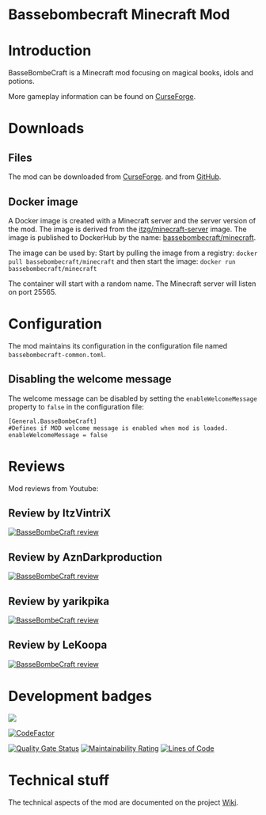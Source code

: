 # Bassebombecraft Minecraft Mod

# Introduction
BasseBombeCraft is a Minecraft mod focusing on magical books, idols and potions.

More gameplay information can be found on [CurseForge](https://www.curseforge.com/minecraft/mc-mods/bassebombecraft).

# Downloads

## Files

The mod can be downloaded from [CurseForge](https://www.curseforge.com/minecraft/mc-mods/bassebombecraft).
and from [GitHub](https://github.com/athrane/bassebombecraft/releases).

## Docker image

A Docker image is created with a Minecraft server and the server version of the mod. 
The image is derived from the [itzg/minecraft-server](https://github.com/itzg/docker-minecraft-server) image. 
The image is published to DockerHub by the name: [bassebombecraft/minecraft](https://hub.docker.com/r/bassebombecraft/minecraft).

The image can be used by:
Start by pulling the image from a registry: `docker pull bassebombecraft/minecraft`
and then start the image: `docker run bassebombecraft/minecraft`

The container will start with a random name. The Minecraft server will listen on port 25565.

# Configuration

The mod maintains its configuration in the configuration file named `bassebombecraft-common.toml`.

## Disabling the welcome message

The welcome message can be disabled by setting the `enableWelcomeMessage` property to `false` in the configuration file:

    [General.BasseBombeCraft]
	#Defines if MOD welcome message is enabled when mod is loaded.
    enableWelcomeMessage = false

# Reviews

Mod reviews from Youtube:

## Review by ItzVintriX
[![BasseBombeCraft review](https://img.youtube.com/vi/w38xET4C0wU/0.jpg)](https://www.youtube.com/watch?v=w38xET4C0wU "BasseBombeCraft review")

## Review by AznDarkproduction
[![BasseBombeCraft review](https://img.youtube.com/vi/wsRMLX1ryWY/0.jpg)](https://www.youtube.com/watch?v=wsRMLX1ryWY "BasseBombeCraft review")

## Review by yarikpika
[![BasseBombeCraft review](https://img.youtube.com/vi/jf1-MKK3-yI/0.jpg)](https://www.youtube.com/watch?v=jf1-MKK3-yI "BasseBombeCraft review")

## Review by LeKoopa
[![BasseBombeCraft review](https://img.youtube.com/vi/9F4whU9KMBs/0.jpg)](https://www.youtube.com/watch?9F4whU9KMBs "BasseBombeCraft review")

# Development badges
![](https://github.com/athrane/bassebombecraft/workflows/Build%20and%20release/badge.svg)

[![CodeFactor](https://www.codefactor.io/repository/github/athrane/bassebombecraft/badge)](https://www.codefactor.io/repository/github/athrane/bassebombecraft)

[![Quality Gate Status](https://sonarcloud.io/api/project_badges/measure?project=athrane_bassebombecraft&metric=alert_status)](https://sonarcloud.io/dashboard?id=athrane_bassebombecraft)
[![Maintainability Rating](https://sonarcloud.io/api/project_badges/measure?project=athrane_bassebombecraft&metric=sqale_rating)](https://sonarcloud.io/dashboard?id=athrane_bassebombecraft)
[![Lines of Code](https://sonarcloud.io/api/project_badges/measure?project=athrane_bassebombecraft&metric=ncloc)](https://sonarcloud.io/dashboard?id=athrane_bassebombecraft)

# Technical stuff

The technical aspects of the mod are documented on the project
[Wiki](https://github.com/athrane/bassebombecraft/wiki).

